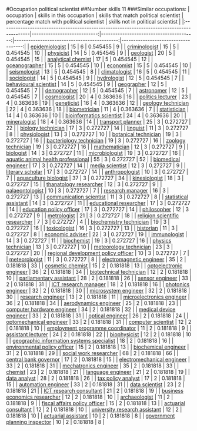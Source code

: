 #Occupation political scientist
##Number skills 11
###Similar occupations:
| occupation                                                                                |   skills in this occupation |   skills that match political scientist |   percentage match with political scientist |   skills not in political scientist |
|:------------------------------------------------------------------------------------------|----------------------------:|----------------------------------------:|--------------------------------------------:|------------------------------------:|
| [epidemiologist](epidemiologist.md)                                                       |                          15 |                                       6 |                                    0.545455 |                                   9 |
| [criminologist](criminologist.md)                                                         |                          15 |                                       5 |                                    0.454545 |                                  10 |
| [physicist](physicist.md)                                                                 |                          14 |                                       5 |                                    0.454545 |                                   9 |
| [geologist](geologist.md)                                                                 |                          20 |                                       5 |                                    0.454545 |                                  15 |
| [analytical chemist](analytical_chemist.md)                                               |                          17 |                                       5 |                                    0.454545 |                                  12 |
| [oceanographer](oceanographer.md)                                                         |                          15 |                                       5 |                                    0.454545 |                                  10 |
| [economist](economist.md)                                                                 |                          15 |                                       5 |                                    0.454545 |                                  10 |
| [seismologist](seismologist.md)                                                           |                          13 |                                       5 |                                    0.454545 |                                   8 |
| [climatologist](climatologist.md)                                                         |                          16 |                                       5 |                                    0.454545 |                                  11 |
| [sociologist](sociologist.md)                                                             |                          14 |                                       5 |                                    0.454545 |                                   9 |
| [hydrologist](hydrologist.md)                                                             |                          12 |                                       5 |                                    0.454545 |                                   7 |
| [behavioural scientist](behavioural_scientist.md)                                         |                          14 |                                       5 |                                    0.454545 |                                   9 |
| [geographer](geographer.md)                                                               |                          12 |                                       5 |                                    0.454545 |                                   7 |
| [demographer](demographer.md)                                                             |                          12 |                                       5 |                                    0.454545 |                                   7 |
| [astronomer](astronomer.md)                                                               |                          12 |                                       5 |                                    0.454545 |                                   7 |
| [cosmologist](cosmologist.md)                                                             |                          20 |                                       4 |                                    0.363636 |                                  16 |
| [politics lecturer](politics_lecturer.md)                                                 |                          23 |                                       4 |                                    0.363636 |                                  19 |
| [geneticist](geneticist.md)                                                               |                          16 |                                       4 |                                    0.363636 |                                  12 |
| [geology technician](geology_technician.md)                                               |                          22 |                                       4 |                                    0.363636 |                                  18 |
| [biometrician](biometrician.md)                                                           |                          11 |                                       4 |                                    0.363636 |                                   7 |
| [statistician](statistician.md)                                                           |                          14 |                                       4 |                                    0.363636 |                                  10 |
| [bioinformatics scientist](bioinformatics_scientist.md)                                   |                          24 |                                       4 |                                    0.363636 |                                  20 |
| [mineralogist](mineralogist.md)                                                           |                          18 |                                       4 |                                    0.363636 |                                  14 |
| [transport planner](transport_planner.md)                                                 |                          25 |                                       3 |                                    0.272727 |                                  22 |
| [biology technician](biology_technician.md)                                               |                          17 |                                       3 |                                    0.272727 |                                  14 |
| [linguist](linguist.md)                                                                   |                          11 |                                       3 |                                    0.272727 |                                   8 |
| [physiologist](physiologist.md)                                                           |                          13 |                                       3 |                                    0.272727 |                                  10 |
| [botanical technician](botanical_technician.md)                                           |                          19 |                                       3 |                                    0.272727 |                                  16 |
| [bacteriology technician](bacteriology_technician.md)                                     |                          19 |                                       3 |                                    0.272727 |                                  16 |
| [zoology technician](zoology_technician.md)                                               |                          19 |                                       3 |                                    0.272727 |                                  16 |
| [mathematician](mathematician.md)                                                         |                          12 |                                       3 |                                    0.272727 |                                   9 |
| [biologist](biologist.md)                                                                 |                          14 |                                       3 |                                    0.272727 |                                  11 |
| [microbiologist](microbiologist.md)                                                       |                          19 |                                       3 |                                    0.272727 |                                  16 |
| [aquatic animal health professional](aquatic_animal_health_professional.md)               |                          55 |                                       3 |                                    0.272727 |                                  52 |
| [biomedical engineer](biomedical_engineer.md)                                             |                          17 |                                       3 |                                    0.272727 |                                  14 |
| [media scientist](media_scientist.md)                                                     |                          12 |                                       3 |                                    0.272727 |                                   9 |
| [literary scholar](literary_scholar.md)                                                   |                          17 |                                       3 |                                    0.272727 |                                  14 |
| [anthropologist](anthropologist.md)                                                       |                          10 |                                       3 |                                    0.272727 |                                   7 |
| [aquaculture biologist](aquaculture_biologist.md)                                         |                          37 |                                       3 |                                    0.272727 |                                  34 |
| [kinesiologist](kinesiologist.md)                                                         |                          18 |                                       3 |                                    0.272727 |                                  15 |
| [thanatology researcher](thanatology_researcher.md)                                       |                          12 |                                       3 |                                    0.272727 |                                   9 |
| [palaeontologist](palaeontologist.md)                                                     |                          10 |                                       3 |                                    0.272727 |                                   7 |
| [research manager](research_manager.md)                                                   |                          16 |                                       3 |                                    0.272727 |                                  13 |
| [communication scientist](communication_scientist.md)                                     |                          11 |                                       3 |                                    0.272727 |                                   8 |
| [statistical assistant](statistical_assistant.md)                                         |                          14 |                                       3 |                                    0.272727 |                                  11 |
| [educational researcher](educational_researcher.md)                                       |                          17 |                                       3 |                                    0.272727 |                                  14 |
| [education policy officer](education_policy_officer.md)                                   |                          17 |                                       3 |                                    0.272727 |                                  14 |
| [philosopher](philosopher.md)                                                             |                          12 |                                       3 |                                    0.272727 |                                   9 |
| [metrologist](metrologist.md)                                                             |                          21 |                                       3 |                                    0.272727 |                                  18 |
| [religion scientific researcher](religion_scientific_researcher.md)                       |                           7 |                                       3 |                                    0.272727 |                                   4 |
| [biochemistry technician](biochemistry_technician.md)                                     |                          19 |                                       3 |                                    0.272727 |                                  16 |
| [toxicologist](toxicologist.md)                                                           |                          16 |                                       3 |                                    0.272727 |                                  13 |
| [historian](historian.md)                                                                 |                          11 |                                       3 |                                    0.272727 |                                   8 |
| [economic adviser](economic_adviser.md)                                                   |                          22 |                                       3 |                                    0.272727 |                                  19 |
| [immunologist](immunologist.md)                                                           |                          14 |                                       3 |                                    0.272727 |                                  11 |
| [biochemist](biochemist.md)                                                               |                          19 |                                       3 |                                    0.272727 |                                  16 |
| [physics technician](physics_technician.md)                                               |                          13 |                                       3 |                                    0.272727 |                                  10 |
| [meteorology technician](meteorology_technician.md)                                       |                          23 |                                       3 |                                    0.272727 |                                  20 |
| [regional development policy officer](regional_development_policy_officer.md)             |                          10 |                                       3 |                                    0.272727 |                                   7 |
| [meteorologist](meteorologist.md)                                                         |                          11 |                                       3 |                                    0.272727 |                                   8 |
| [electromagnetic engineer](electromagnetic_engineer.md)                                   |                          35 |                                       2 |                                    0.181818 |                                  33 |
| [cosmetic chemist](cosmetic_chemist.md)                                                   |                          15 |                                       2 |                                    0.181818 |                                  13 |
| [optoelectronic engineer](optoelectronic_engineer.md)                                     |                          36 |                                       2 |                                    0.181818 |                                  34 |
| [biotechnical technician](biotechnical_technician.md)                                     |                          12 |                                       2 |                                    0.181818 |                                  10 |
| [parliamentary assistant](parliamentary_assistant.md)                                     |                          28 |                                       2 |                                    0.181818 |                                  26 |
| [sensor engineer](sensor_engineer.md)                                                     |                          33 |                                       2 |                                    0.181818 |                                  31 |
| [ICT research manager](ICT_research_manager.md)                                           |                          18 |                                       2 |                                    0.181818 |                                  16 |
| [photonics engineer](photonics_engineer.md)                                               |                          32 |                                       2 |                                    0.181818 |                                  30 |
| [microsystem engineer](microsystem_engineer.md)                                           |                          32 |                                       2 |                                    0.181818 |                                  30 |
| [research engineer](research_engineer.md)                                                 |                          13 |                                       2 |                                    0.181818 |                                  11 |
| [microelectronics engineer](microelectronics_engineer.md)                                 |                          36 |                                       2 |                                    0.181818 |                                  34 |
| [aerodynamics engineer](aerodynamics_engineer.md)                                         |                          25 |                                       2 |                                    0.181818 |                                  23 |
| [computer hardware engineer](computer_hardware_engineer.md)                               |                          34 |                                       2 |                                    0.181818 |                                  32 |
| [medical device engineer](medical_device_engineer.md)                                     |                          33 |                                       2 |                                    0.181818 |                                  31 |
| [optical engineer](optical_engineer.md)                                                   |                          26 |                                       2 |                                    0.181818 |                                  24 |
| [optomechanical engineer](optomechanical_engineer.md)                                     |                          33 |                                       2 |                                    0.181818 |                                  31 |
| [computer scientist](computer_scientist.md)                                               |                          12 |                                       2 |                                    0.181818 |                                  10 |
| [employment programme coordinator](employment_programme_coordinator.md)                   |                          11 |                                       2 |                                    0.181818 |                                   9 |
| [assistant lecturer](assistant_lecturer.md)                                               |                          24 |                                       2 |                                    0.181818 |                                  22 |
| [biophysicist](biophysicist.md)                                                           |                          12 |                                       2 |                                    0.181818 |                                  10 |
| [geographic information systems specialist](geographic_information_systems_specialist.md) |                          18 |                                       2 |                                    0.181818 |                                  16 |
| [environmental policy officer](environmental_policy_officer.md)                           |                          15 |                                       2 |                                    0.181818 |                                  13 |
| [biochemical engineer](biochemical_engineer.md)                                           |                          31 |                                       2 |                                    0.181818 |                                  29 |
| [social work researcher](social_work_researcher.md)                                       |                          68 |                                       2 |                                    0.181818 |                                  66 |
| [central bank governor](central_bank_governor.md)                                         |                          17 |                                       2 |                                    0.181818 |                                  15 |
| [electromechanical engineer](electromechanical_engineer.md)                               |                          33 |                                       2 |                                    0.181818 |                                  31 |
| [mechatronics engineer](mechatronics_engineer.md)                                         |                          35 |                                       2 |                                    0.181818 |                                  33 |
| [chemist](chemist.md)                                                                     |                          23 |                                       2 |                                    0.181818 |                                  21 |
| [language engineer](language_engineer.md)                                                 |                          21 |                                       2 |                                    0.181818 |                                  19 |
| [data analyst](data_analyst.md)                                                           |                          28 |                                       2 |                                    0.181818 |                                  26 |
| [tax policy analyst](tax_policy_analyst.md)                                               |                          17 |                                       2 |                                    0.181818 |                                  15 |
| [automation engineer](automation_engineer.md)                                             |                          33 |                                       2 |                                    0.181818 |                                  31 |
| [data scientist](data_scientist.md)                                                       |                          23 |                                       2 |                                    0.181818 |                                  21 |
| [ICT research consultant](ICT_research_consultant.md)                                     |                          21 |                                       2 |                                    0.181818 |                                  19 |
| [business economics researcher](business_economics_researcher.md)                         |                          12 |                                       2 |                                    0.181818 |                                  10 |
| [archaeologist](archaeologist.md)                                                         |                          11 |                                       2 |                                    0.181818 |                                   9 |
| [fiscal affairs policy officer](fiscal_affairs_policy_officer.md)                         |                          15 |                                       2 |                                    0.181818 |                                  13 |
| [actuarial consultant](actuarial_consultant.md)                                           |                          12 |                                       2 |                                    0.181818 |                                  10 |
| [university research assistant](university_research_assistant.md)                         |                          12 |                                       2 |                                    0.181818 |                                  10 |
| [actuarial assistant](actuarial_assistant.md)                                             |                          10 |                                       2 |                                    0.181818 |                                   8 |
| [government planning inspector](government_planning_inspector.md)                         |                          10 |                                       2 |                                    0.181818 |                                   8 |
